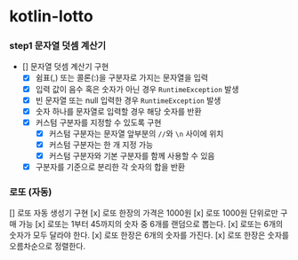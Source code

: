 # kotlin-lotto

### step1 문자열 덧셈 계산기

+ [] 문자열 덧셈 계산기 구현
    + [x] 쉼표(,) 또는 콜론(:)을 구분자로 가지는 문자열을 입력
    + [x] 입력 값이 음수 혹은 숫자가 아닌 경우 `RuntimeException` 발생
    + [x] 빈 문자열 또는 null 입력한 경우 `RuntimeException` 발생
    + [x] 숫자 하나를 문자열로 입력할 경우 해당 숫자를 반환
    + [x] 커스텀 구분자를 지정할 수 있도록 구현
        + [x] 커스텀 구분자는 문자열 앞부분의 `//`와 `\n` 사이에 위치
        + [x] 커스텀 구분자는 한 개 지정 가능
        + [x] 커스텀 구분자와 기본 구분자를 함께 사용할 수 있음
    + [x] 구분자를 기준으로 분리한 각 숫자의 합을 반환

### 로또 (자동)

[] 로또 자동 생성기 구현
    [x] 로또 한장의 가격은 1000원
    [x] 로또 1000원 단위로만 구매 가능
    [x] 로또는 1부터 45까지의 숫자 중 6개를 랜덤으로 뽑는다.
    [x] 로또는 6개의 숫자가 모두 달라야 한다.
    [x] 로또 한장은 6개의 숫자를 가진다.
    [x] 로또 한장은 숫자를 오름차순으로 정렬한다.